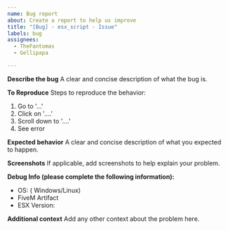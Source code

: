 ```yaml
---
name: Bug report
about: Create a report to help us improve
title: "[Bug] - esx_script - Issue"
labels: bug
assignees:
  - TheFantomas
  - Gellipapa

---
```


**Describe the bug**
A clear and concise description of what the bug is.

**To Reproduce**
Steps to reproduce the behavior:
1. Go to '...'
2. Click on '....'
3. Scroll down to '....'
4. See error

**Expected behavior**
A clear and concise description of what you expected to happen.

**Screenshots**
If applicable, add screenshots to help explain your problem.

**Debug Info (please complete the following information):**
 - OS: ( Windows/Linux)
 -  FiveM Artifact
 - ESX Version:

**Additional context**
Add any other context about the problem here.
